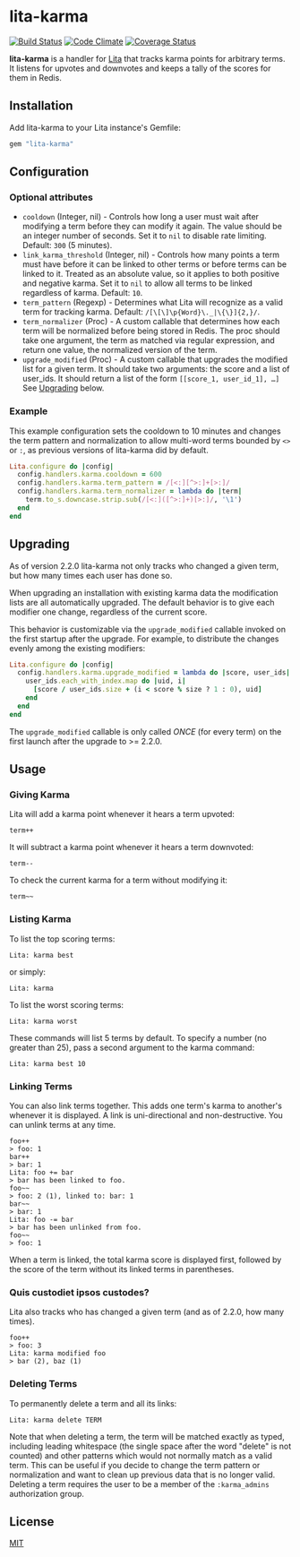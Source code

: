 # lita-karma

[![Build Status](https://travis-ci.org/jimmycuadra/lita-karma.png?branch=master)](https://travis-ci.org/jimmycuadra/lita-karma)
[![Code Climate](https://codeclimate.com/github/jimmycuadra/lita-karma.png)](https://codeclimate.com/github/jimmycuadra/lita-karma)
[![Coverage Status](https://coveralls.io/repos/jimmycuadra/lita-karma/badge.png)](https://coveralls.io/r/jimmycuadra/lita-karma)

**lita-karma** is a handler for [Lita](https://github.com/jimmycuadra/lita) that tracks karma points for arbitrary terms. It listens for upvotes and downvotes and keeps a tally of the scores for them in Redis.

## Installation

Add lita-karma to your Lita instance's Gemfile:

``` ruby
gem "lita-karma"
```

## Configuration

### Optional attributes

* `cooldown` (Integer, nil) - Controls how long a user must wait after modifying a term before they can modify it again. The value should be an integer number of seconds. Set it to `nil` to disable rate limiting. Default: `300` (5 minutes).
* `link_karma_threshold` (Integer, nil) - Controls how many points a term must have before it can be linked to other terms or before terms can be linked to it. Treated as an absolute value, so it applies to both positive and negative karma. Set it to `nil` to allow all terms to be linked regardless of karma. Default: `10`.
* `term_pattern` (Regexp) - Determines what Lita will recognize as a valid term for tracking karma. Default: `/[\[\]\p{Word}\._|\{\}]{2,}/`.
* `term_normalizer` (Proc) - A custom callable that determines how each term will be normalized before being stored in Redis. The proc should take one argument, the term as matched via regular expression, and return one value, the normalized version of the term.
* `upgrade_modified` (Proc) - A custom callable that upgrades the modified list for a given term. It should take two arguments: the score and a list of user_ids. It should return a list of the form `[[score_1, user_id_1], …]` See [Upgrading](#Upgrading) below.

### Example

This example configuration sets the cooldown to 10 minutes and changes the term pattern and normalization to allow multi-word terms bounded by `<>` or `:`, as previous versions of lita-karma did by default.

``` ruby
Lita.configure do |config|
  config.handlers.karma.cooldown = 600
  config.handlers.karma.term_pattern = /[<:][^>:]+[>:]/
  config.handlers.karma.term_normalizer = lambda do |term|
    term.to_s.downcase.strip.sub(/[<:]([^>:]+)[>:]/, '\1')
  end
end
```

## Upgrading

As of version 2.2.0 lita-karma not only tracks who changed a given term, but how many times each user has done so.

When upgrading an installation with existing karma data the modification lists are all automatically upgraded. The default behavior is to give each modifier one change, regardless of the current score.

This behavior is customizable via the `upgrade_modified` callable invoked on the first startup after the upgrade. For example, to distribute the changes evenly among the existing modifiers:

``` ruby
Lita.configure do |config|
  config.handlers.karma.upgrade_modified = lambda do |score, user_ids|
    user_ids.each_with_index.map do |uid, i|
      [score / user_ids.size + (i < score % size ? 1 : 0), uid]
    end
  end
end
```

The `upgrade_modified` callable is only called *ONCE* (for every term) on the first launch after the upgrade to >= 2.2.0.

## Usage

### Giving Karma

Lita will add a karma point whenever it hears a term upvoted:

```
term++
```

It will subtract a karma point whenever it hears a term downvoted:

```
term--
```

To check the current karma for a term without modifying it:

```
term~~
```

### Listing Karma

To list the top scoring terms:

```
Lita: karma best
```

or simply:

```
Lita: karma
```

To list the worst scoring terms:

```
Lita: karma worst
```

These commands will list 5 terms by default. To specify a number (no greater than 25), pass a second argument to the karma command:

```
Lita: karma best 10
```

### Linking Terms

You can also link terms together. This adds one term's karma to another's whenever it is displayed. A link is uni-directional and non-destructive. You can unlink terms at any time.

```
foo++
> foo: 1
bar++
> bar: 1
Lita: foo += bar
> bar has been linked to foo.
foo~~
> foo: 2 (1), linked to: bar: 1
bar~~
> bar: 1
Lita: foo -= bar
> bar has been unlinked from foo.
foo~~
> foo: 1
```

When a term is linked, the total karma score is displayed first, followed by the score of the term without its linked terms in parentheses.

### Quis custodiet ipsos custodes?

Lita also tracks who has changed a given term (and as of 2.2.0, how many times).

```
foo++
> foo: 3
Lita: karma modified foo
> bar (2), baz (1)
```

### Deleting Terms

To permanently delete a term and all its links:

```
Lita: karma delete TERM
```

Note that when deleting a term, the term will be matched exactly as typed, including leading whitespace (the single space after the word "delete" is not counted) and other patterns which would not normally match as a valid term. This can be useful if you decide to change the term pattern or normalization and want to clean up previous data that is no longer valid. Deleting a term requires the user to be a member of the `:karma_admins` authorization group.

## License

[MIT](http://opensource.org/licenses/MIT)
